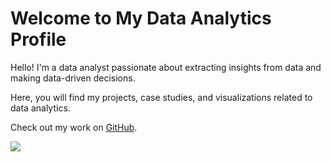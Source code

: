 <!DOCTYPE html>
<html lang="en">
<head>
    <meta charset="UTF-8">
    <meta name="viewport" content="width=device-width, initial-scale=1.0">
 <link rel="stylesheet" href="styles.css">
</head>
<body>
    <div class="container">
        <h1>Welcome to My Data Analytics Profile</h1>
        <p>Hello! I'm a data analyst passionate about extracting insights from data and making data-driven decisions.</p>
        <p>Here, you will find my projects, case studies, and visualizations related to data analytics.</p>
        <p>Check out my work on <a href="https://github.com/rohann-hub" target="_blank">GitHub</a>.</p>
        <div class="animation">
            <img src="https://www.echelonedge.com/wp-content/themes/echelon/assets/img/echelon-data-quipo.gif">
        </div>
    </div>
</body>
</html>
